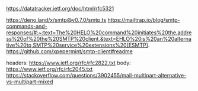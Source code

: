 https://datatracker.ietf.org/doc/html/rfc5321


https://deno.land/x/smtp@v0.7.0/smtp.ts
https://mailtrap.io/blog/smtp-commands-and-responses/#:~:text=The%20HELO%20command%20initiates%20the,address%20of%20the%20SMTP%20client.&text=EHLO%20is%20an%20alternative%20to,SMTP%20service%20extensions%20(ESMTP).
https://github.com/xpepermint/smtp-client#readme



headers: https://www.ietf.org/rfc/rfc2822.txt
body: https://www.ietf.org/rfc/rfc2045.txt
https://stackoverflow.com/questions/3902455/mail-multipart-alternative-vs-multipart-mixed


